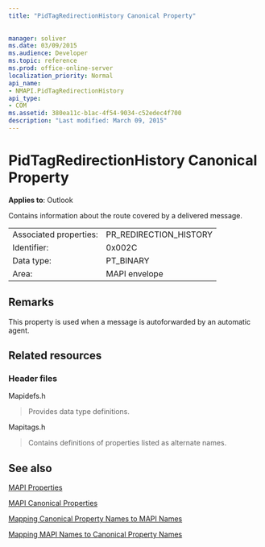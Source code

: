 ```yaml
---
title: "PidTagRedirectionHistory Canonical Property"
 
 
manager: soliver
ms.date: 03/09/2015
ms.audience: Developer
ms.topic: reference
ms.prod: office-online-server
localization_priority: Normal
api_name:
- NMAPI.PidTagRedirectionHistory
api_type:
- COM
ms.assetid: 380ea11c-b1ac-4f54-9034-c52edec4f700
description: "Last modified: March 09, 2015"
---
```


# PidTagRedirectionHistory Canonical Property

  
  
**Applies to**: Outlook 
  
Contains information about the route covered by a delivered message.
  
|||
|:-----|:-----|
|Associated properties:  <br/> |PR_REDIRECTION_HISTORY  <br/> |
|Identifier:  <br/> |0x002C  <br/> |
|Data type:  <br/> |PT_BINARY  <br/> |
|Area:  <br/> |MAPI envelope  <br/> |
   
## Remarks

This property is used when a message is autoforwarded by an automatic agent.
  
## Related resources

### Header files

Mapidefs.h
  
> Provides data type definitions.
    
Mapitags.h
  
> Contains definitions of properties listed as alternate names.
    
## See also



[MAPI Properties](mapi-properties.md)
  
[MAPI Canonical Properties](mapi-canonical-properties.md)
  
[Mapping Canonical Property Names to MAPI Names](mapping-canonical-property-names-to-mapi-names.md)
  
[Mapping MAPI Names to Canonical Property Names](mapping-mapi-names-to-canonical-property-names.md)

